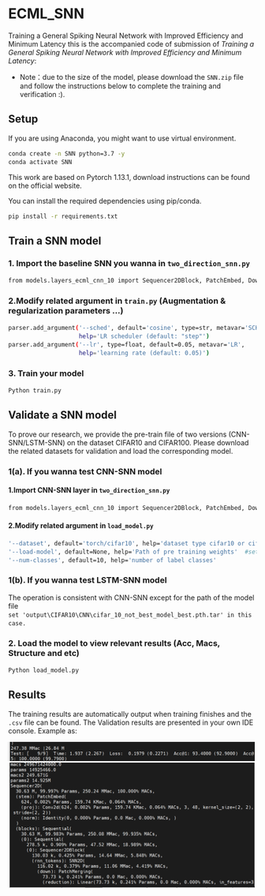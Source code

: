 # ECML_SNN
Training a General Spiking Neural Network with Improved Efficiency and Minimum Latency
this is the accompanied code of submission of *Training a General Spiking Neural Network with Improved Efficiency and Minimum Latency*:
* Note：due to the size of the model, please download the ```SNN.zip``` file and follow the instructions below to complete the training and verification :).
## Setup
If you are using Anaconda, you might want to use virtual environment.
```bash
conda create -n SNN python=3.7 -y
conda activate SNN
```
This work are based on Pytorch 1.13.1, download instructions can be found on the official website.

You can install the required dependencies using pip/conda.
```bash
pip install -r requirements.txt
```
## Train a SNN model
### 1. Import the baseline SNN you wanna in ```two_direction_snn.py```
```bash
from models.layers_ecml_cnn_10 import Sequencer2DBlock, PatchEmbed, Downsample2D,SNN2D,PatchMerging
```
### 2.Modify related argument in ```train.py```  (Augmentation & regularization parameters ...)
```bash
parser.add_argument('--sched', default='cosine', type=str, metavar='SCHEDULER',
                    help='LR scheduler (default: "step"')
parser.add_argument('--lr', type=float, default=0.05, metavar='LR',
                    help='learning rate (default: 0.05)')
```
### 3. Train your model
```bash
Python train.py
```
## Validate a SNN model
To prove our research, we provide the pre-train file of two versions (CNN-SNN/LSTM-SNN) on the dataset CIFAR10 and CIFAR100.
Please download the related datasets for validation and load the corresponding model.
### 1(a). If you wanna test CNN-SNN model
#### 1.Import CNN-SNN layer in ```two_direction_snn.py```
```bash
from models.layers_ecml_cnn_10 import Sequencer2DBlock, PatchEmbed, Downsample2D,SNN2D,PatchMerging
```
#### 2.Modify related argument in ```load_model.py```
```bash
'--dataset', default='torch/cifar10', help='dataset type cifar10 or cifar100'
'--load-model', default=None, help='Path of pre training weights'  #set 'output\CIFAR10\CNN\model_best.pth.tar' for this case.
'--num-classes', default=10, help='number of label classes'
```
### 1(b). If you wanna test LSTM-SNN model
The operation is consistent with CNN-SNN except for the path of the model file  
```set 'output\CIFAR10\CNN\cifar_10_not_best_model_best.pth.tar' in this case.```
### 2. Load the model to view relevant results (Acc, Macs, Structure and etc)
```bash
Python load_model.py
```
## Results
The training results are automatically output when training finishes and the ```.csv``` file can be found.
The Validation results are presented in your own IDE console.
Example as:

<img src="properties/figure/ACC.png" title="Validation accuracy" width=500>
<img src="properties/figure/MAC.png" title="Validation accuracy" width=500>

